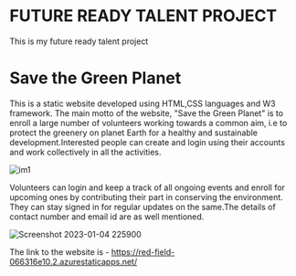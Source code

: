 <h1>FUTURE READY TALENT PROJECT</h1>
This is my future ready talent project
<h1>Save the Green Planet</h1>
This is a static website developed using HTML,CSS languages and W3 framework.
The main motto of the website, "Save the Green Planet" is to enroll a large number of volunteers working towards a common aim, i.e to protect the greenery 
on planet Earth for a healthy and sustainable development.Interested people can create and login using their accounts and work collectively in all the activities.

![im1](https://user-images.githubusercontent.com/109900792/186946263-01f59aa4-13ba-4449-82d5-309ed6b7ff75.png)

Volunteers can login and keep a track of all ongoing events and enroll for upcoming ones by contributing their part in conserving the environment.
They can stay signed in for regular updates on the same.The details of contact number and email id are as well mentioned.

![Screenshot 2023-01-04 225900](https://user-images.githubusercontent.com/79745506/210614540-baa02bff-c7f4-44f6-8994-8c830ef1133d.png)

The link to the website is - https://red-field-066316e10.2.azurestaticapps.net/
